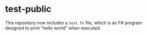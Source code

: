 # test-public

This repository now includes a `test.fs` file, which is an F# program designed to print "hello world" when executed.
